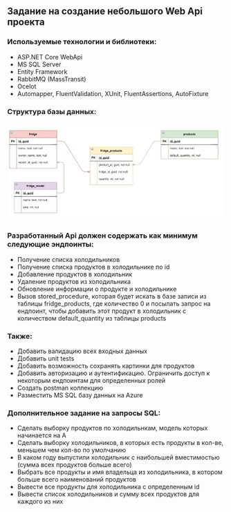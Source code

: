 ## Задание на создание небольшого Web Api проекта

### Используемые технологии и библиотеки:
- ASP.NET Core WebApi
- MS SQL Server
- Entity Framework
- RabbitMQ (MassTransit)
- Ocelot
- Automapper, FluentValidation, XUnit, FluentAssertions, AutoFixture


### Структура базы данных: 
![Alt text](/dbimg.jpg?raw=true "Optional Title")

### Разработанный Api должен содержать как минимум следующие эндпоинты:
- Получение списка холодильников
- Получение списка продуктов в холодильнике по id
- Добавление продуктов в холодильник
- Удаление продуктов из холодильника
- Обновление информации о продукте и холодильнике
- Вызов stored_procedure, которая будет искать в базе записи из таблицы fridge_products, где количество 0 и посылать запрос на ендпоинт, чтобы добавить этот продукт в холодильник с количеством default_quantity из таблицы products

### Также:
- Добавить валидацию всех входных данных
- Добавить unit tests
- Добавить возможность сохранять картинки для продуктов
- Добавить авторизацию и аутентификацию. Ограничить доступ к некоторым ендпоинтам для определенных ролей
- Создать postman коллекцию
- Разместить MS SQL базу данных на Azure

### Дополнительное задание на запросы SQL:
- Сделать выборку продуктов по холодильнкам, модель которых начинается на А
- Сделать выборку холодильников, в которых есть продукты в кол-ве, меньшем чем кол-во по умолчанию
- В каком году выпустили холодильник с наибольшей вместимостью (сумма всех продуктов больше всего)
- Выбрать все продукты и имя владельца из холодильника, в котором больше всего наименований продуктов
- Вывести все продукты для холодильника с определенным id
- Вывести список холодильников и сумму всех продуктов для каждого из них
